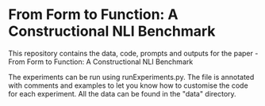 # From Form to Function: A Constructional NLI Benchmark

This repository contains the data, code, prompts and outputs for the paper - From Form to Function: A Constructional NLI Benchmark

The experiments can be run using runExperiments.py. The file is annotated with comments and examples to let you know how to customise the code for each experiment.
All the data can be found in the "data" directory. 